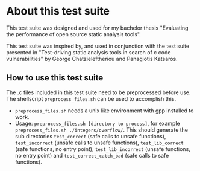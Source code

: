 # About this test suite

This test suite was designed and used for my bachelor thesis "Evaluating the performance of open source static analysis tools".

This test suite was inspired by, and used in conjunction with the test suite presented in "Test-driving static analysis tools in search of c code vulnerabilities" by George Chatzieleftheriou and Panagiotis Katsaros.

## How to use this test suite

The .c files included in this test suite need to be preprocessed before use. The shellscript ```preprocess_files.sh``` can be used to accomplish this.

- ```preprocess_files.sh``` needs a unix like environment with gpp installed to work. 
- Usage: ```preprocess_files.sh [directory to process]```, for example ```preprocess_files.sh ./integers/overflow/```.
This should generate the sub directories ```test_correct``` (safe calls to unsafe functions), ```test_incorrect``` (unsafe calls to unsafe functions), ```test_lib_correct``` (safe functions, no entry point), ```test_lib_incorrect``` (unsafe functions, no entry point) and ```test_correct_catch_bad``` (safe calls to safe functions).
